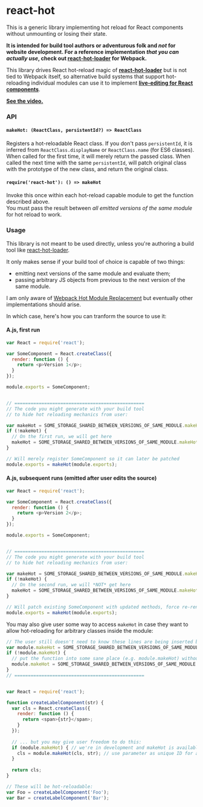 react-hot
=========

This is a generic library implementing hot reload for React components without unmounting or losing their state.  

**It is intended for build tool authors or adventurous folk and *not* for website development. For a reference implementation *that you can actually use*, check out [react-hot-loader](https://github.com/gaearon/react-hot-loader) for Webpack.**

This library drives React hot-reload magic of **[react-hot-loader](https://github.com/gaearon/react-hot-loader)** but is not tied to Webpack itself, so alternative build systems that support hot-reloading individual modules can use it to implement **[live-editing for React components](http://gaearon.github.io/react-hot-loader/)**.

**[See the video.](https://vimeo.com/100010922)**

### API

#### `makeHot: (ReactClass, persistentId?) => ReactClass`

Registers a hot-reloadable React class. If you don't pass `persistentId`, it is inferred from `ReactClass.displayName` or `ReactClass.name` (for ES6 classes). When called for the first time, it will merely return the passed class. When called the next time with the same `persistentId`, will patch original class with the prototype of the new class, and return the original class.

#### `require('react-hot'): () => makeHot`

Invoke this once within each hot-reload capable module to get the function described above.  
You must pass the result between *all emitted versions of the same module* for hot reload to work.

### Usage

This library is not meant to be used directly, unless you're authoring a build tool like [react-hot-loader](https://github.com/gaearon/react-hot-loader).

It only makes sense if your build tool of choice is capable of two things:

* emitting next versions of the same module and evaluate them;
* passing arbitrary JS objects from previous to the next version of the same module.

I am only aware of [Webpack Hot Module Replacement](http://webpack.github.io/docs/hot-module-replacement.html) but eventually other implementations should arise.

In which case, here's how you can tranform the source to use it:

#### A.js, first run

```javascript
var React = require('react');

var SomeComponent = React.createClass({
  render: function () {
    return <p>Version 1</p>;
  }
});

module.exports = SomeComponent;


// ================================================
// The code you might generate with your build tool
// to hide hot reloading mechanics from user:

var makeHot = SOME_STORAGE_SHARED_BETWEEN_VERSIONS_OF_SAME_MODULE.makeHot;
if (!makeHot) {
  // On the first run, we will get here
  makeHot = SOME_STORAGE_SHARED_BETWEEN_VERSIONS_OF_SAME_MODULE.makeHot = require('react-hot')();
}

// Will merely register SomeComponent so it can later be patched
module.exports = makeHot(module.exports);
```

#### A.js, subsequent runs (emitted after user edits the source)
```javascript
var React = require('react');

var SomeComponent = React.createClass({
  render: function () {
    return <p>Version 2</p>;
  }
});

module.exports = SomeComponent;


// ================================================
// The code you might generate with your build tool
// to hide hot reloading mechanics from user:

var makeHot = SOME_STORAGE_SHARED_BETWEEN_VERSIONS_OF_SAME_MODULE.makeHot;
if (!makeHot) {
  // On the second run, we will *NOT* get here
  makeHot = SOME_STORAGE_SHARED_BETWEEN_VERSIONS_OF_SAME_MODULE.makeHot = require('react-hot')();
}

// Will patch existing SomeComponent with updated methods, force re-rendering and return patched first version
module.exports = makeHot(module.exports);
```

You may also give user some way to access `makeHot` in case they want to allow hot-reloading for arbitrary classes inside the module:

```javascript
// The user still doesn't need to know these lines are being inserted by the tool:
var module.makeHot = SOME_STORAGE_SHARED_BETWEEN_VERSIONS_OF_SAME_MODULE.makeHot;
if (!module.makeHot) {
  // put the function into some sane place (e.g. module.makeHot) without relying on hidden variables
  module.makeHot = SOME_STORAGE_SHARED_BETWEEN_VERSIONS_OF_SAME_MODULE.makeHot = require('react-hot')();
}
// ================================================


var React = require('react');

function createLabelComponent(str) {
  var cls = React.createClass({
    render: function () {
      return <span>{str}</span>;
    }
  });
  
  // ... but you may give user freedom to do this:
  if (module.makeHot) { // we're in development and makeHot is available
    cls = module.makeHot(cls, str); // use parameter as unique ID for anon class
  }
  
  return cls;
}

// These will be hot-reloadable:
var Foo = createLabelComponent('Foo');
var Bar = createLabelComponent('Bar');
```
